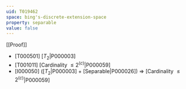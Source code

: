 ```yaml
---
uid: T019462
space: bing's-discrete-extension-space
property: separable
value: false
---
```

[[Proof]]

* [T000501] [$T_2$|P000003]
* [T001011] [Cardinality $\leq 2^{\mathfrak(c)}$|P000059]
* [I000050] ([$T_2$|P000003] + [Separable|P000026]) => [Cardinality $\leq 2^{\mathfrak(c)}$|P000059]

